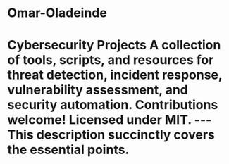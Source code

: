 # Omar-Oladeinde
# Cybersecurity Projects  A collection of tools, scripts, and resources for threat detection, incident response, vulnerability assessment, and security automation. Contributions welcome! Licensed under MIT.  ---  This description succinctly covers the essential points.
